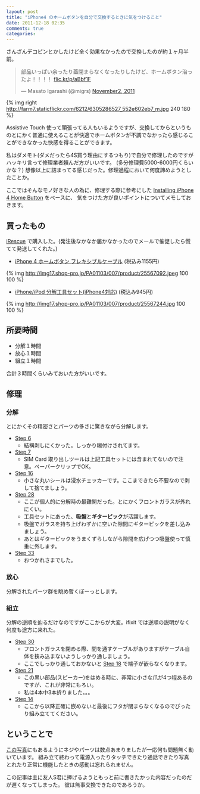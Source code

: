 ```yaml
---
layout: post
title: "iPhone4 のホームボタンを自分で交換するときに気をつけること"
date: 2011-12-18 02:35
comments: true
categories: 
---
```


さんざんデコピンとかしたけど全く効果なかったので交換したのが約１ヶ月半前。

<blockquote class="twitter-tweet tw-align-center"><p>部品いっぱい余ったり蓋閉まらなくなったりしたけど、ホームボタン治ったよ！！！！ <a href="http://t.co/kNNaIdY7" title="http://flic.kr/p/aBbf1F">flic.kr/p/aBbf1F</a></p>&mdash; Masato Igarashi (@migrs) <a href="https://twitter.com/migrs/status/131699224881545216" data-datetime="2011-11-02T11:48:36+00:00">November2, 2011</a></blockquote>
<script src="//platform.twitter.com/widgets.js" charset="utf-8"></script>

{% img right http://farm7.staticflickr.com/6212/6305286527_552e602eb7_m.jpg 240 180 %}

Assistive Touch 使って頑張ってる人もいるようですが、交換してからというものとにかく普通に使えることが快適でホームボタンが不調でなかったら感じることができなかった快感を得ることができます。

私はダメモト(ダメだったら4S買う理由にするつもり)で自分で修理したのですがハッキリ言って修理業者頼んだ方がいいです。
(多分修理費5000-6000円くらいかな？)
想像以上に詰まってる感じだった。修理過程において何度諦めようとしたことか。

ここではそんなモノ好きな人の為に、修理する際に参考にした
[Installing iPhone 4 Home Button](http://www.ifixit.com/Guide/Installing-iPhone-4-Home-Button/3144/) をベースに、
気をつけた方が良いポイントについてメモしておきます。

## 買ったもの
[iRescue](http://www.ires.jp/) で購入した。(発注後なかなか届かなかったのでメールで催促したら慌てて発送してくれた。)

- [iPhone 4 ホームボタン フレキシブルケーブル](http://www.ires.jp/?pid=25567092) (税込み1155円)
  
{% img http://img17.shop-pro.jp/PA01103/007/product/25567092.jpeg 100 100 %}

- [iPhone/iPod 分解工具セット(iPhone4対応)](http://www.ires.jp/?pid=25567244) (税込み945円)
  
{% img http://img17.shop-pro.jp/PA01103/007/product/25567244.jpg 100 100 %}

## 所要時間
- 分解１時間
- 放心１時間
- 組立１時間

合計３時間くらいみておいた方がいいです。

## 修理
### 分解
とにかくその精密さとパーツの多さに驚きながら分解します。

- [Step 6](http://www.ifixit.com/Guide/Installing-iPhone-4-Home-Button/3144/2#s15368)
  - 結構剥しにくかった。しっかり糊付けされてます。
- [Step 7](http://www.ifixit.com/Guide/Installing-iPhone-4-Home-Button/3144/3#s15378)
  - SIM Card 取り出しツールは上記工具セットには含まれてないので注意。ペーパークリップでOK。
- [Step 16](http://www.ifixit.com/Guide/Installing-iPhone-4-Home-Button/3144/6#s15383)
  - 小さな丸いシールは浸水チェッカーです。ここまできたら不要なので剥して捨てましょう。
- [Step 28](http://www.ifixit.com/Guide/Installing-iPhone-4-Home-Button/3144/10#s15402)
  - ここが個人的に分解時の最難関だった。とにかくフロントガラスが外れにくい。
  - 工具セットにあった、**吸盤**と**ギターピック**が活躍します。
  - 吸盤でガラスを持ち上げわずかに空いた隙間にギターピックを差し込みましょう。
  - あとはギターピックをうまくずらしながら隙間を広げつつ吸盤使って慎重に外します。
- [Step 33](http://www.ifixit.com/Guide/Installing-iPhone-4-Home-Button/3144/11#s15407)
  - おつかれさまでした。

### 放心
分解されたパーツ群を眺め暫くぼーっとします。

### 組立
分解の逆順を辿るだけなのですがここからが大変。ifixit では逆順の説明がなく何度も途方に来れた。

- [Step 30](http://www.ifixit.com/Guide/Installing-iPhone-4-Home-Button/3144/10#s15404)
  - フロントガラスを閉める際、間を通すケーブルがありますがケーブル自体を挟み込まないようしっかり通しましょう。
  - ここでしっかり通しておかないと [Step 18](http://www.ifixit.com/Guide/Installing-iPhone-4-Home-Button/3144/6#s15385) で端子が嵌らなくなります。
- [Step 21](http://www.ifixit.com/Guide/Installing-iPhone-4-Home-Button/3144/7#s15388)
  - この黒い部品(スピーカー)をはめる時に、非常に小さな爪が4つ程あるのですが、これが非常にもろい。
  - 私は4本中3本折りました。。。
- [Step 14](http://www.ifixit.com/Guide/Installing-iPhone-4-Home-Button/3144/5#s15381)
  - ここから以降正確に嵌めないと最後にフタが閉まらなくなるのでぴったり組み立ててください。

## ということで
[この写真](http://www.flickr.com/photos/migrsy/6305286527/)にもあるようにネジやパーツは数点あまりましたが一応何も問題無く動いています。
組み立て終わって電源入ったりタッチできたり通話できたり写真とれたり正常に機能したときの感動は忘れられません。

この記事は主に友人S君に捧げるようともっと前に書きたかった内容だったのだが遅くなってしまった。
彼は無事交換できたのであろうか。
